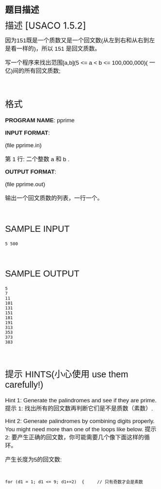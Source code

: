 # 题目描述


<p style="margin-left:0px;">
	<span style="font-family:sans-serif;line-height:28px;font-size:29px;">描述 </span><span><span style="font-size:30px;line-height:28px;">[USACO 1.5.2]</span></span> 
</p>
<p style="margin-left:0px;font-family:sans-serif;font-size:19px;">
	因为151既是一个质数又是一个回文数(从左到右和从右到左是看一样的)，所以 151 是回文质数。
</p>
<p style="margin-left:0px;font-family:sans-serif;font-size:19px;">
	写一个程序来找出范围[a,b](5 &lt;= a &lt; b &lt;= 100,000,000)( 一亿)间的所有回文质数;
</p>
<h2 style="font-weight:normal;margin-left:0px;font-size:29px;font-family:sans-serif;">
	<span><br/>
格式</span> 
</h2>
<p style="margin-left:0px;font-family:sans-serif;font-size:19px;">
	<b>PROGRAM NAME</b>: pprime
</p>
<p style="margin-left:0px;font-family:sans-serif;font-size:19px;">
	<b>INPUT FORMAT</b>:
</p>
<p style="margin-left:0px;font-family:sans-serif;font-size:19px;">
	(file pprime.in)
</p>
<p style="margin-left:0px;font-family:sans-serif;font-size:19px;">
	第 1 行: 二个整数 a 和 b .
</p>
<p style="margin-left:0px;font-family:sans-serif;font-size:19px;">
	<b>OUTPUT FORMAT</b>:
</p>
<p style="margin-left:0px;font-family:sans-serif;font-size:19px;">
	(file pprime.out)
</p>
<p style="margin-left:0px;font-family:sans-serif;font-size:19px;">
	输出一个回文质数的列表，一行一个。
</p>
<h2 style="font-weight:normal;margin-left:0px;font-size:29px;font-family:sans-serif;">
	<span><br/>
SAMPLE INPUT</span> 
</h2>
<pre>5 500 
</pre>
<h2 style="font-weight:normal;margin-left:0px;font-size:29px;font-family:sans-serif;">
	<span><br/>
SAMPLE OUTPUT</span> 
</h2>
<pre>5
7
11
101
131
151
181
191
313
353
373
383
</pre>
<h2 style="font-weight:normal;margin-left:0px;font-size:29px;font-family:sans-serif;">
	<span><br/>
提示 HINTS(小心使用 use them carefully!)</span> 
</h2>
<p style="margin-left:0px;font-family:sans-serif;font-size:19px;">
	Hint 1: Generate the palindromes and see if they are prime. 提示 1: 找出所有的回文数再判断它们是不是质数（素数）.
</p>
<p style="margin-left:0px;font-family:sans-serif;font-size:19px;">
	Hint 2: Generate palindromes by combining digits properly. You might need more than one of the loops like below. 提示 2: 要产生正确的回文数，你可能需要几个像下面这样的循环。
</p>
<p style="margin-left:0px;font-family:sans-serif;font-size:19px;">
	产生长度为5的回文数:
</p>
<p>
	<br/>
</p>
<pre>for (d1 = 1; d1 &lt;= 9; d1+=2)  { 	// 只有奇数才会是素数       for (d2 = 0; d2 &lt;= 9; d2++)  {          for (d3 = 0; d3 &lt;= 9; d3++) {            palindrome = 10000*d1 + 1000*d2 +100*d3 + 10*d2 + d1;//(处理回文数...)         }     } }</pre>
<p>
	<br/>
</p>
<p>
	<br/>
</p>
